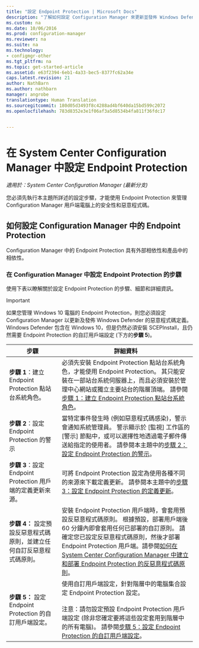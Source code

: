 ```yaml
---
title: "設定 Endpoint Protection | Microsoft Docs"
description: "了解如何設定 Configuration Manager 來更新並發佈 Windows Defender 的惡意程式碼定義。"
ms.custom: na
ms.date: 10/06/2016
ms.prod: configuration-manager
ms.reviewer: na
ms.suite: na
ms.technology:
- configmgr-other
ms.tgt_pltfrm: na
ms.topic: get-started-article
ms.assetid: e63f2394-6eb1-4a33-bec5-8377fc62a34e
caps.latest.revision: 21
author: NathBarn
ms.author: nathbarn
manager: angrobe
translationtype: Human Translation
ms.sourcegitcommit: 180d05d3493f8c4288ad4bf640da15bd599c2072
ms.openlocfilehash: 783d8352e3e1f06af3a5d8534b4fa811f36fdc17


---
```


# <a name="configure-endpoint-protection-in-system-center-configuration-manager"></a>在 System Center Configuration Manager 中設定 Endpoint Protection

*適用於：System Center Configuration Manager (最新分支)*

您必須先執行本主題所詳述的設定步驟，才能使用 Endpoint Protection 來管理 Configuration Manager 用戶端電腦上的安全性和惡意程式碼。  

## <a name="how-to-configure-endpoint-protection-in-configuration-manager"></a>如何設定 Configuration Manager 中的 Endpoint Protection  
 Configuration Manager 中的 Endpoint Protection 具有外部相依性和產品中的相依性。  

### <a name="steps-to-configure-endpoint-protection-in-configuration-manager"></a>在 Configuration Manager 中設定 Endpoint Protection 的步驟  
 使用下表以瞭解關於設定 Endpoint Protection 的步驟、細節和詳細資訊。  

> [!IMPORTANT]  
>  如果您管理 Windows 10 電腦的 Endpoint Protection，則您必須設定 Configuration Manager 以更新及發佈 Windows Defender 的惡意程式碼定義。 Windows Defender 包含在 Windows 10，但是仍然必須安裝 SCEPInstall，且仍然需要 Endpoint Protection 的自訂用戶端設定 (下方的**步驟 5**)。  

|步驟|詳細資料|  
|-----------|-------------|  
|**步驟 1**：建立 Endpoint Protection 點站台系統角色。|必須先安裝 Endpoint Protection 點站台系統角色，才能使用 Endpoint Protection。 其只能安裝在一部站台系統伺服器上，而且必須安裝於管理中心網站或獨立主要站台的階層頂端。 請參閱[步驟 1：建立 Endpoint Protection 點站台系統角色](../../protect/deploy-use/configure-endpoint-protection.md)。|  
|**步驟 2**：設定 Endpoint Protection 的警示|當特定事件發生時 (例如惡意程式碼感染)，警示會通知系統管理員。 警示顯示於 [監視]  工作區的 [警示]  節點中，或可以選擇性地透過電子郵件傳送給指定的使用者。 請參閱本主題中的[步驟 2：設定 Endpoint Protection 的警示](../../protect/deploy-use/configure-endpoint-protection.md)。|  
|**步驟 3**：設定 Endpoint Protection 用戶端的定義更新來源。|可將 Endpoint Protection 設定為使用各種不同的來源來下載定義更新。 請參閱本主題中的[步驟 3：設定 Endpoint Protection 的定義更新](../../protect/deploy-use/configure-endpoint-protection.md)。|  
|**步驟 4：** 設定預設反惡意程式碼原則，並建立任何自訂反惡意程式碼原則。|安裝 Endpoint Protection 用戶端時，會套用預設反惡意程式碼原則。 根據預設，部署用戶端後 60 分鐘內即會套用任何已部署的自訂原則。 請確定您已設定反惡意程式碼原則，然後才部署 Endpoint Protection 用戶端。請參閱[如何在 System Center Configuration Manager 中建立和部署 Endpoint Protection 的反惡意程式碼原則](../../protect/deploy-use/endpoint-antimalware-policies.md)。|  
|**步驟 5：** 設定 Endpoint Protection 的自訂用戶端設定。|使用自訂用戶端設定，針對階層中的電腦集合設定 Endpoint Protection 設定。<br /><br /> 注意：請勿設定預設 Endpoint Protection 用戶端設定 (除非您確定要將這些設定套用到階層中的所有電腦)。 請參閱[步驟 5：設定 Endpoint Protection 的自訂用戶端設定](../../protect/deploy-use/configure-endpoint-protection.md)。|  



<!--HONumber=Dec16_HO3-->


